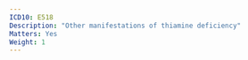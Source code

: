 ```yaml
---
ICD10: E518
Description: "Other manifestations of thiamine deficiency"
Matters: Yes
Weight: 1
---
```


